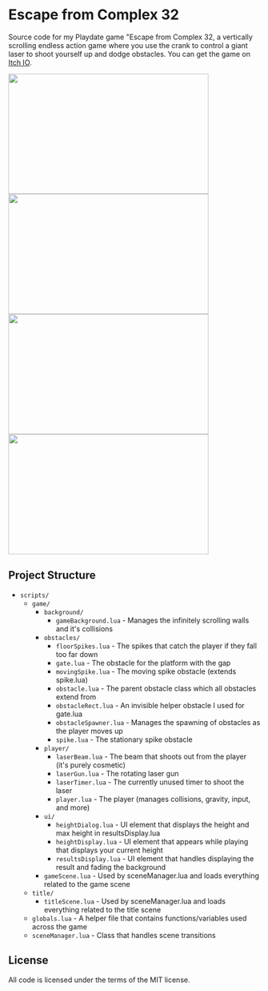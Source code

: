 # Escape from Complex 32
Source code for my Playdate game "Escape from Complex 32, a vertically scrolling endless action game where you use the crank to control a giant laser to shoot yourself up and dodge obstacles. You can get the game on [Itch IO](https://squidgod.itch.io/escape-from-complex-32).

<img src="https://github.com/user-attachments/assets/30b803e0-a680-4aa5-b7d4-38edb592a7ac" width="400" height="240"/>
<img src="https://github.com/user-attachments/assets/b2f3e025-0d3a-4957-a9b4-9f2304fe32d3" width="400" height="240"/>
<img src="https://github.com/user-attachments/assets/be7ee96e-ee3d-401e-a75c-7c936aafff1e" width="400" height="240"/>
<img src="https://github.com/user-attachments/assets/e03414e6-a338-41b5-b33c-bb5a68d6569e" width="400" height="240"/>

## Project Structure
- `scripts/`
  - `game/`
    - `background/`
      - `gameBackground.lua` - Manages the infinitely scrolling walls and it's collisions
    - `obstacles/`
      - `floorSpikes.lua` - The spikes that catch the player if they fall too far down
      - `gate.lua` - The obstacle for the platform with the gap
      - `movingSpike.lua` - The moving spike obstacle (extends spike.lua)
      - `obstacle.lua` - The parent obstacle class which all obstacles extend from
      - `obstacleRect.lua` - An invisible helper obstacle I used for gate.lua
      - `obstacleSpawner.lua` - Manages the spawning of obstacles as the player moves up
      - `spike.lua` - The stationary spike obstacle
    - `player/`
      - `laserBeam.lua` - The beam that shoots out from the player (it's purely cosmetic)
      - `laserGun.lua` - The rotating laser gun
      - `laserTimer.lua` - The currently unused timer to shoot the laser
      - `player.lua` - The player (manages collisions, gravity, input, and more)
    - `ui/`
      - `heightDialog.lua` - UI element that displays the height and max height in resultsDisplay.lua
      - `heightDisplay.lua` - UI element that appears while playing that displays your current height
      - `resultsDisplay.lua` - UI element that handles displaying the result and fading the background
    - `gameScene.lua` - Used by sceneManager.lua and loads everything related to the game scene
  - `title/`
    - `titleScene.lua` - Used by sceneManager.lua and loads everything related to the title scene
  - `globals.lua` - A helper file that contains functions/variables used across the game
  - `sceneManager.lua` - Class that handles scene transitions

## License
All code is licensed under the terms of the MIT license.
